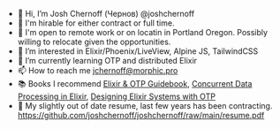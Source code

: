- 👋 Hi, I’m Josh Chernoff (Чернов) @joshchernoff
- 🤝 I'm hirable for either contract or full time. 
- 🧭 I'm open to remote work or on locatin in Portland Oregon. Possibly willing to relocate given the opportunities. 
- 👀 I’m interested in Elixir/Phoenix/LiveView, Alpine JS, TailwindCSS
- 🌱 I’m currently learning OTP and distributed Elixir
- 📫 How to reach me jchernoff@morphic.pro
- 📚 Books I recommend [Elixir & OTP Guidebook](https://www.manning.com/books/the-little-elixir-and-otp-guidebook), [Concurrent Data Processing in Elixir](https://pragprog.com/titles/sgdpelixir/concurrent-data-processing-in-elixir/), [Designing Elixir Systems with OTP](https://pragprog.com/titles/jgotp/designing-elixir-systems-with-otp/)
- 🧳 My slightly out of date resume, last few years has been contracting. https://github.com/joshchernoff/joshchernoff/raw/main/resume.pdf

<!---
joshchernoff/joshchernoff is a ✨ special ✨ repository because its `README.md` (this file) appears on your GitHub profile.
You can click the Preview link to take a look at your changes.
--->
